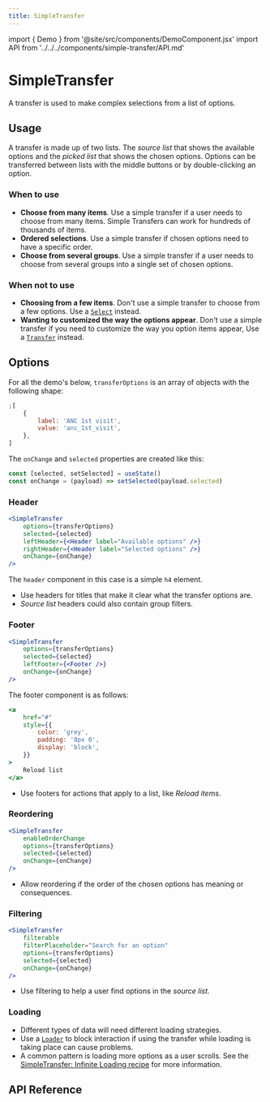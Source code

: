 ```yaml
---
title: SimpleTransfer
---
```


import { Demo } from '@site/src/components/DemoComponent.jsx'
import API from '../../../components/simple-transfer/API.md'

# SimpleTransfer

A transfer is used to make complex selections from a list of options.

<Demo
    path="simpletransfer--single-selection"
    height="320px"
/>

## Usage

A transfer is made up of two lists. The _source list_ that shows the available options and the _picked list_ that shows the chosen options. Options can be transferred between lists with the middle buttons or by double-clicking an option.

### When to use

-   **Choose from many items**. Use a simple transfer if a user needs to choose from many items. Simple Transfers can work for hundreds of thousands of items.
-   **Ordered selections**. Use a simple transfer if chosen options need to have a specific order.
-   **Choose from several groups**. Use a simple transfer if a user needs to choose from several groups into a single set of chosen options.

### When not to use

-   **Choosing from a few items**. Don't use a simple transfer to choose from a few options. Use a [`Select`](select.md) instead.
-   **Wanting to customized the way the options appear**. Don't use a simple transfer if you need to customize the way you option items appear, Use a [`Transfer`](transfer.md) instead.

## Options

For all the demo's below, `transferOptions` is an array of objects with the following shape:

```js
;[
    {
        label: 'ANC 1st visit',
        value: 'anc_1st_visit',
    },
]
```

The `onChange` and `selected` properties are created like this:

```js
const [selected, setSelected] = useState()
const onChange = (payload) => setSelected(payload.selected)
```

### Header

<Demo
    path="simpletransfer--header"
    height="320px"
    args="leftHeader.type:h4;leftHeader.props.children:Available+Options;rightHeader.props.children:Selected+Options"
/>

```jsx
<SimpleTransfer
    options={transferOptions}
    selected={selected}
    leftHeader={<Header label="Available options" />}
    rightHeader={<Header label="Selected options" />}
    onChange={onChange}
/>
```

The `header` component in this case is a simple `h4` element.

-   Use headers for titles that make it clear what the transfer options are.
-   _Source list_ headers could also contain group filters.

### Footer

<Demo
    path="simpletransfer--options-footer"
    height="320px"
/>

```jsx
<SimpleTransfer
    options={transferOptions}
    selected={selected}
    leftFooter={<Footer />}
    onChange={onChange}
/>
```

The footer component is as follows:

```jsx
<a
    href="#"
    style={{
        color: 'grey',
        padding: '8px 0',
        display: 'block',
    }}
>
    Reload list
</a>
```

-   Use footers for actions that apply to a list, like _Reload items_.

### Reordering

<Demo
    path="simpletransfer--reordering"
    height="320px"
/>

```jsx
<SimpleTransfer
    enableOrderChange
    options={transferOptions}
    selected={selected}
    onChange={onChange}
/>
```

-   Allow reordering if the order of the chosen options has meaning or consequences.

### Filtering

<Demo
    path="simpletransfer--filtered"
    height="320px"
/>

```jsx
<SimpleTransfer
    filterable
    filterPlaceholder="Search for an option"
    options={transferOptions}
    selected={selected}
    onChange={onChange}
/>
```

-   Use filtering to help a user find options in the _source list_.

### Loading

<Demo
    path="simpletransfer--loading-source"
    height="320px"
/>

-   Different types of data will need different loading strategies.
-   Use a [`Loader`](loading.md) to block interaction if using the transfer while loading is taking place can cause problems.
-   A common pattern is loading more options as a user scrolls. See the [SimpleTransfer: Infinite Loading recipe](../recipes/transfer-infinite-loading-all-options-selected.md) for more information.

## API Reference

<API />
